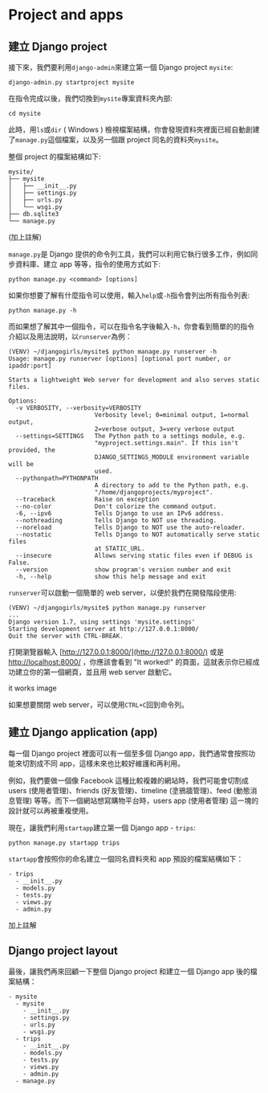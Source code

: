 # Project and apps

## 建立 Django project

接下來，我們要利用`django-admin`來建立第一個 Django project `mysite`:
```
django-admin.py startproject mysite
```

在指令完成以後，我們切換到`mysite`專案資料夾內部:
```
cd mysite
```
此時，用`ls`或`dir` ( Windows ) 檢視檔案結構，你會發現資料夾裡面已經自動創建了`manage.py`這個檔案，以及另一個跟 project 同名的資料夾`mysite`。

整個 project 的檔案結構如下:

```
mysite/
├── mysite
│   ├── __init__.py
│   ├── settings.py
│   ├── urls.py
│   └── wsgi.py
├── db.sqlite3
└── manage.py
```
(加上註解)

`manage.py`是 Django 提供的命令列工具，我們可以利用它執行很多工作，例如同步資料庫、建立 app 等等，指令的使用方式如下:
```
python manage.py <command> [options]
```
如果你想要了解有什麼指令可以使用，輸入`help`或`-h`指令會列出所有指令列表:
```
python manage.py -h
```
而如果想了解其中一個指令，可以在指令名字後輸入`-h`，你會看到簡單的的指令介紹以及用法說明，以`runserver`為例：
```
(VENV) ~/djangogirls/mysite$ python manage.py runserver -h
Usage: manage.py runserver [options] [optional port number, or ipaddr:port]

Starts a lightweight Web server for development and also serves static files.

Options:
  -v VERBOSITY, --verbosity=VERBOSITY
                        Verbosity level; 0=minimal output, 1=normal output,
                        2=verbose output, 3=very verbose output
  --settings=SETTINGS   The Python path to a settings module, e.g.
                        "myproject.settings.main". If this isn't provided, the
                        DJANGO_SETTINGS_MODULE environment variable will be
                        used.
  --pythonpath=PYTHONPATH
                        A directory to add to the Python path, e.g.
                        "/home/djangoprojects/myproject".
  --traceback           Raise on exception
  --no-color            Don't colorize the command output.
  -6, --ipv6            Tells Django to use an IPv6 address.
  --nothreading         Tells Django to NOT use threading.
  --noreload            Tells Django to NOT use the auto-reloader.
  --nostatic            Tells Django to NOT automatically serve static files
                        at STATIC_URL.
  --insecure            Allows serving static files even if DEBUG is False.
  --version             show program's version number and exit
  -h, --help            show this help message and exit

```
`runserver`可以啟動一個簡單的 web server，以便於我們在開發階段使用:
```
(VENV) ~/djangogirls/mysite$ python manage.py runserver
...
Django version 1.7, using settings 'mysite.settings'
Starting development server at http://127.0.0.1:8000/
Quit the server with CTRL-BREAK.
```
打開瀏覽器輸入 [http://127.0.0.1:8000/](http://127.0.0.1:8000/) 或是 [http://localhost:8000/](http://localhost:8000/) ，你應該會看到 "It worked!" 的頁面，這就表示你已經成功建立你的第一個網頁，並且用 web server 啟動它。

it works image

如果想要關閉 web server，可以使用`CTRL+C`回到命令列。

## 建立 Django application (app)

每一個 Django project 裡面可以有一個至多個 Django app，我們通常會按照功能來切割成不同 app，這樣未來也比較好維護和再利用。

例如，我們要做一個像 Facebook 這種比較複雜的網站時，我們可能會切割成 users (使用者管理)、friends (好友管理)、timeline (塗鴉牆管理)、feed (動態消息管理) 等等。而下一個網站想寫購物平台時，users app (使用者管理) 這一塊的設計就可以再被重複使用。

現在，讓我們利用`startapp`建立第一個 Django app - `trips`:
```
python manage.py startapp trips
```
`startapp`會按照你的命名建立一個同名資料夾和 app 預設的檔案結構如下：
```
- trips
  - __init__.py
  - models.py
  - tests.py
  - views.py
  - admin.py
```
加上註解

## Django project layout

最後，讓我們再來回顧一下整個 Django project 和建立一個 Django app 後的檔案結構：

```
- mysite
  - mysite
    - __init__.py
    - settings.py
    - urls.py
    - wsgi.py
  - trips
    - __init__.py
    - models.py
    - tests.py
    - views.py
    - admin.py
  - manage.py
```
